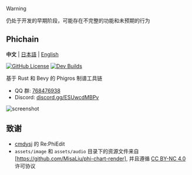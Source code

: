 > [!WARNING]
> 仍处于开发的早期阶段，可能存在不完整的功能和未预期的行为

## Phichain

**中文** | [日本語](https://github.com/Ivan-1F/phichain/blob/master/README_ja.md) | [English](https://github.com/Ivan-1F/phichain/blob/master/README_en.md)

[![GitHub License](https://img.shields.io/github/license/Ivan-1F/phichain)](https://github.com/Ivan-1F/phichain/blob/master/LICENSE)
[![Dev Builds](https://github.com/Ivan-1F/phichain/actions/workflows/cargo.yml/badge.svg)](https://github.com/Ivan-1F/phichain/actions/workflows/cargo.yml)

基于 Rust 和 Bevy 的 Phigros 制谱工具链

- QQ 群: [768476938](https://phicha.in/qq)
- Discord: [discord.gg/ESUwcdMBPv](https://phicha.in/discord)

![screenshot](screenshots/phichain-editor.png)

## 致谢

- [cmdysj](https://space.bilibili.com/252635690) 的 Re:PhiEdit
- `assets/image` 和 `assets/audio` 目录下的资源文件来自 [https://github.com/MisaLiu/phi-chart-render], 并且遵循 [CC BY-NC 4.0](https://creativecommons.org/licenses/by-nc/4.0/) 许可协议
